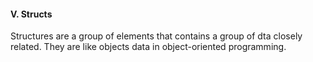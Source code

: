 #### V. Structs

Structures are a group of elements that contains a group of dta closely related. They are like objects data in object-oriented programming.
